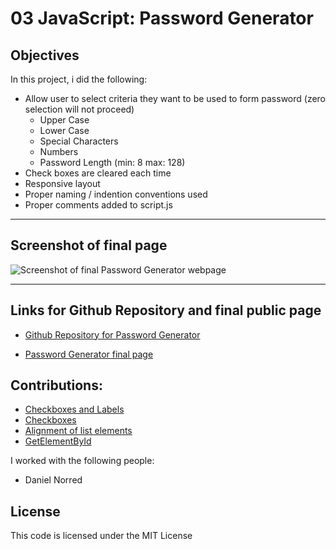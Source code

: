 # 03 JavaScript: Password Generator

## Objectives

In this project, i did the following:

- Allow user to select criteria they want to be used to form password (zero selection will not proceed)
    - Upper Case
    - Lower Case
    - Special Characters
    - Numbers
    - Password Length (min: 8 max: 128)
- Check boxes are cleared each time
- Responsive layout 
- Proper naming / indention conventions used
- Proper comments added to script.js

-----
## Screenshot of final page

![Screenshot of final Password Generator webpage](./assets/images/portfolio-final-page-copy.png)

-----
## Links for Github Repository and final public page

- [Github Repository for Password Generator](https://github.com/ksjefferies/password-generator)

- [Password Generator final page](https://ksjefferies.github.io/password-generator/)

## Contributions:

- [Checkboxes and Labels](https://stackoverflow.com/questions/22321795/how-to-align-the-checkbox-and-label-in-same-line-in-html)
- [Checkboxes](https://www.w3schools.com/howto/howto_css_custom_checkbox.asp)
- [Alignment of list elements](https://stackoverflow.com/questions/3400548/how-to-vertically-align-li-elements-in-ul)
- [GetElementById](https://developer.mozilla.org/en-US/docs/Web/API/Document/getElementById)

I worked with the following people:
- Daniel Norred

## License
This code is licensed under the MIT License